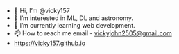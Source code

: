 - 👋 Hi, I’m @vicky157
- 👀 I’m interested in ML, DL and astronomy. 
- 🌱 I’m currently learning web development.
- 📫 How to reach me email - vickyjohn2505@gmail.com
- https://vicky157.github.io
                  

<!---
vicky157/vicky157 is a ✨ special ✨ repository because its `README.md` (this file) appears on your GitHub profile.
You can click the Preview link to take a look at your changes.
--->
